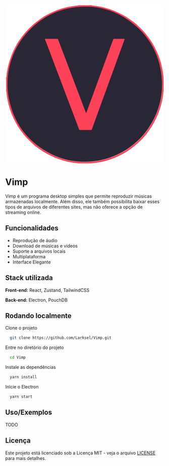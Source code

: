 <p align="center">
    <img width="500" alt="vimp logo" src="resources/icons/icon.svg">
</p>

# Vimp

Vimp é um programa desktop simples que permite reproduzir músicas armazenadas localmente. Além disso, ele também possibilita baixar esses tipos de arquivos de diferentes sites, mas não oferece a opção de streaming online.

## Funcionalidades

- Reprodução de áudio
- Download de músicas e vídeos
- Suporte a arquivos locais
- Multiplataforma
- Interface Elegante

## Stack utilizada

**Front-end:** React, Zustand, TailwindCSS

**Back-end:** Electron, PouchDB

## Rodando localmente

Clone o projeto

```bash
  git clone https://github.com/Larksel/Vimp.git
```

Entre no diretório do projeto

```bash
  cd Vimp
```

Instale as dependências

```bash
  yarn install
```

Inicie o Electron

```bash
  yarn start
```

## Uso/Exemplos

TODO

## Licença

Este projeto está licenciado sob a Licença MIT - veja o arquivo [LICENSE](./LICENSE) para mais detalhes.
